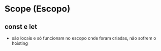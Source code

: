 # Scope (Escopo)

## const e let

* são locais e só funcionam no escopo onde foram criadas, não sofrem o hoisting

<script>

  console.log("> existe x antes do bloco?", x) //error x não está definido (fora do escopo)

  {
    let x = 0 // let não sofre o hoisting (elevação)
    console.log("> existe x dentro do bloco?", x) // x = 0
  }

  console.log("> existe x depois do bloco?", x) //error x não está definido (fora do escopo)

</script>

<script>
  const y = 1 //variáveis constantes não podem ser alteradas
  {
    y = 0 //error (tentar alterar o valor de uma variável constante)
    const y = 0 // outra variável y em escopo diferente (não são a mesma variável)
    console.log("existe y", y)
  }
</script>
